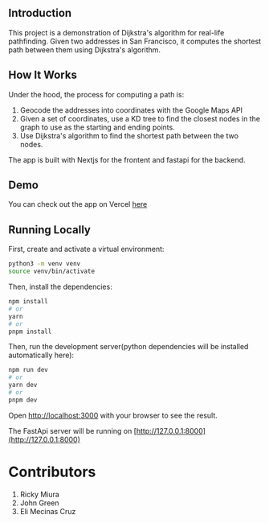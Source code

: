 ## Introduction

This project is a demonstration of Dijkstra's algorithm for real-life pathfinding. Given two addresses in San Francisco, it computes
the shortest path between them using Dijkstra's algorithm.

## How It Works

Under the hood, the process for computing a path is:
1. Geocode the addresses into coordinates with the Google Maps API
2. Given a set of coordinates, use a KD tree to find the closest nodes in the graph to use as the starting and ending points.
3. Use Dijkstra's algorithm to find the shortest path between the two nodes. 

The app is built with Nextjs for the frontent and fastapi for the backend. 

## Demo

You can check out the app on Vercel [here](https://algorithms-project-dijkstra.vercel.app/)


## Running Locally

First, create and activate a virtual environment:

```bash
python3 -m venv venv
source venv/bin/activate
```

Then, install the dependencies:

```bash
npm install
# or
yarn
# or
pnpm install
```

Then, run the development server(python dependencies will be installed automatically here):

```bash
npm run dev
# or
yarn dev
# or
pnpm dev
```

Open [http://localhost:3000](http://localhost:3000) with your browser to see the result.

The FastApi server will be running on [http://127.0.0.1:8000](http://127.0.0.1:8000)

# Contributors
1) Ricky Miura
2) John Green
3) Eli Mecinas Cruz
